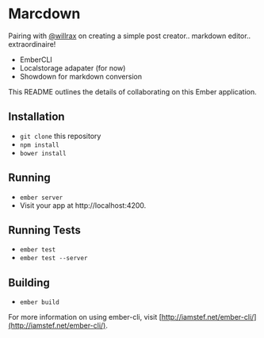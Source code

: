# Marcdown

Pairing with [@willrax](https://github.com/willrax) on creating a simple post creator.. markdown editor.. extraordinaire!

- EmberCLI
- Localstorage adapater (for now)
- Showdown for markdown conversion


This README outlines the details of collaborating on this Ember application.

## Installation

* `git clone` this repository
* `npm install`
* `bower install`

## Running

* `ember server`
* Visit your app at http://localhost:4200.

## Running Tests

* `ember test`
* `ember test --server`

## Building

* `ember build`

For more information on using ember-cli, visit [http://iamstef.net/ember-cli/](http://iamstef.net/ember-cli/).
